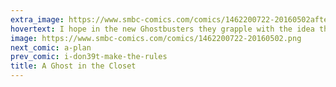 ```yaml
---
extra_image: https://www.smbc-comics.com/comics/1462200722-20160502after.png
hovertext: I hope in the new Ghostbusters they grapple with the idea that they're taking human souls and placing them in an Earthly purgatory forever.
image: https://www.smbc-comics.com/comics/1462200722-20160502.png
next_comic: a-plan
prev_comic: i-don39t-make-the-rules
title: A Ghost in the Closet
---
```


